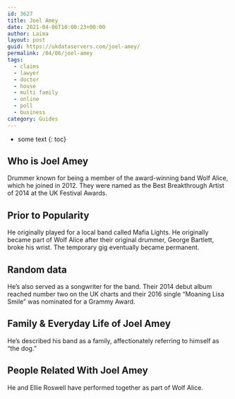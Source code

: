```yaml
---
id: 3627
title: Joel Amey
date: 2021-04-06T10:00:23+00:00
author: Laima
layout: post
guid: https://ukdataservers.com/joel-amey/
permalink: /04/06/joel-amey
tags:
  - claims
  - lawyer
  - doctor
  - house
  - multi family
  - online
  - poll
  - business
category: Guides
---
```


* some text
{: toc}


## Who is Joel Amey
                  
                  
                  
Drummer known for being a member of the award-winning band Wolf Alice, which he joined in 2012. They were named as the Best Breakthrough Artist of 2014 at the UK Festival Awards.
                  
              
            
              
            
                
                
                
## Prior to Popularity
                  
                  
                  
He originally played for a local band called Mafia Lights. He originally became part of Wolf Alice after their original drummer, George Bartlett, broke his wrist. The temporary gig eventually became permanent.
                  
              
            
              
            
                
                
                
## Random data
                  
                  
                  
He&#8217;s also served as a songwriter for the band. Their 2014 debut album reached number two on the UK charts and their 2016 single &#8220;Moaning Lisa Smile&#8221; was nominated for a Grammy Award.
                  
              
            
              
            
                
                
                
## Family & Everyday Life of Joel Amey
                  
                  
                  
He&#8217;s described his band as a family, affectionately referring to himself as &#8220;the dog.&#8221;
                  
              
            
              
            
                
                
                
## People Related With Joel Amey
                  
                  
                  
He and Ellie Roswell have performed together as part of Wolf Alice.
                  
              
            
              
            
                
              
            
              
              
            
            
              
            
          
          
          